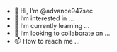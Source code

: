 - 👋 Hi, I’m @advance947sec
- 👀 I’m interested in ...
- 🌱 I’m currently learning ...
- 💞️ I’m looking to collaborate on ...
- 📫 How to reach me ...

<!---
advance947sec/advance947sec is a ✨ special ✨ repository because its `README.md` (this file) appears on your GitHub profile.
You can click the Preview link to take a look at your changes.
--->
